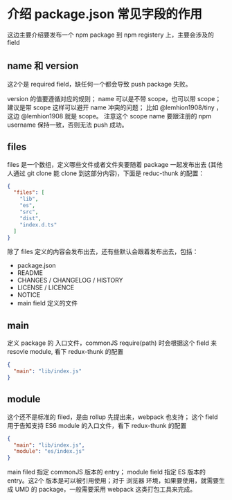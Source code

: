 # 介绍 package.json 常见字段的作用

这边主要介绍要发布一个 npm package 到 npm registery 上，主要会涉及的 field

## name 和 version

这2个是 required field，缺任何一个都会导致 push package 失败。

version 的值要遵循对应的规则； name 可以是不带 scope，也可以带 scope；建议是带 scope 这样可以避开 name 冲突的问题； 比如 @lemhion1908/tiny ，这边 @lemhion1908 就是 scope。 注意这个 scope name 要跟注册的 npm username 保持一致，否则无法 push 成功。

## files

files 是一个数组，定义哪些文件或者文件夹要随着 package 一起发布出去 (其他人通过 git clone 能 clone 到这部分内容)，下面是 reduc-thunk 的配置：

```json
{
  "files": [
    "lib",
    "es",
    "src",
    "dist",
    "index.d.ts"
  ]
}
```

除了 files 定义的内容会发布出去，还有些默认会跟着发布出去，包括：

+ package.json
+ README
+ CHANGES / CHANGELOG / HISTORY
+ LICENSE / LICENCE
+ NOTICE
+ main field 定义的文件

## main

定义 package 的 入口文件，commonJS require(path) 时会根据这个 field 来 resovle module, 看下 redux-thunk 的配置

```json
{
  "main": "lib/index.js"
}
```

## module

这个还不是标准的 filed，是由 rollup 先提出来，webpack 也支持； 这个 field 用于告知支持 ES6 module 的入口文件，看下 redux-thunk 的配置

```json
{
  "main": "lib/index.js",
  "module": "es/index.js"
}
```

main filed 指定 commonJS 版本的 entry； module field 指定 ES 版本的 entry。这2个 版本是可以被引用使用；对于 浏览器 环境，如果要使用，就需要生成 UMD 的 package，一般需要采用 webpack 这类打包工具来完成。



